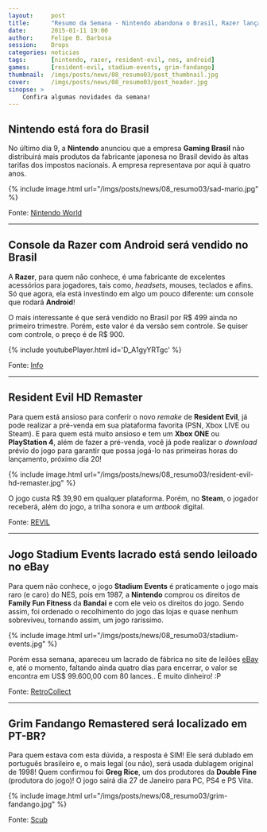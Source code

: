 ```yaml
---
layout:     post
title:      "Resumo da Semana - Nintendo abandona o Brasil, Razer lançará console Android, Resident Evil HD já está em pré-venda e mais.."
date:       2015-01-11 19:00
author:     Felipe B. Barbosa
session:    Drops
categories: noticias
tags:       [nintendo, razer, resident-evil, nes, android]
games:      [resident-evil, stadium-events, grim-fandango]
thumbnail:  /imgs/posts/news/08_resumo03/post_thumbnail.jpg
cover:      /imgs/posts/news/08_resumo03/post_header.jpg
sinopse: >
    Confira algumas novidades da semana!
---
```


## Nintendo está fora do Brasil

No último dia 9, a **Nintendo** anunciou que a empresa **Gaming Brasil** não distribuirá mais produtos da fabricante japonesa no Brasil devido às altas tarifas dos impostos nacionais. A empresa representava por aqui à quatro anos.

{% include image.html url="/imgs/posts/news/08_resumo03/sad-mario.jpg" %}

Fonte: [Nintendo World](http://nintendoworld.com.br//4569-ARTIGOS-O-BRASIL-E-UM-MERCADO-UNICO.-NAO-VAMOS-DESISTIR-DELE-DIZ-NINTENDO)

---

## Console da Razer com Android será vendido no Brasil

A **Razer**, para quem não conhece, é uma fabricante de excelentes acessórios para jogadores, tais como, *headsets*, mouses, teclados e afins. Só que agora, ela está investindo em algo um pouco diferente: um console que rodará **Android**!

O mais interessante é que será vendido no Brasil por R$ 499 ainda no primeiro trimestre. Porém, este valor é da versão sem controle. Se quiser com controle, o preço é de R$ 900.

{% include youtubePlayer.html id='D_A1gyYRTgc' %}

Fonte: [Info](http://info.abril.com.br/noticias/tecnologia-pessoal/2015/01/console-da-razer-com-android-sera-vendido-no-brasil-por-499-reais.shtml)

---

## Resident Evil HD Remaster

Para quem está ansioso para conferir o novo *remake* de **Resident Evil**, já pode realizar a pré-venda em sua plataforma favorita (PSN, Xbox LIVE ou Steam). E para quem está muito ansioso e tem um **Xbox ONE** ou **PlayStation 4**, além de fazer a pré-venda, você já pode realizar o *download* prévio do jogo para garantir que possa jogá-lo nas primeiras horas do lançamento, próximo dia 20!

{% include image.html url="/imgs/posts/news/08_resumo03/resident-evil-hd-remaster.jpg" %}

O jogo custa R$ 39,90 em qualquer plataforma. Porém, no **Steam**, o jogador receberá, além do jogo, a trilha sonora e um *artbook* digital.

Fonte: [REVIL](http://residentevil.com.br/site/category/jogos-2/serie-principal/resident-evil-hd-remaster-serie-principal)

---

## Jogo Stadium Events lacrado está sendo leiloado no eBay

Para quem não conhece, o jogo **Stadium Events** é praticamente o jogo mais raro (e caro) do NES, pois em 1987, a **Nintendo** comprou os direitos de **Family Fun Fitness** da **Bandai** e com ele veio os direitos do jogo. Sendo assim, foi ordenado o recolhimento do jogo das lojas e quase nenhum sobreviveu, tornando assim, um jogo raríssimo.

{% include image.html url="/imgs/posts/news/08_resumo03/stadium-events.jpg" %}

Porém essa semana, apareceu um lacrado de fábrica no site de leilões [eBay](http://www.ebay.co.uk/itm/111567662630?clk_rvr_id=762680720636&rmvSB=true) e, até o momento, faltando ainda quatro dias para encerrar, o valor se encontra em US$ 99.600,00 com 80 lances.. É muito dinheiro! :P

Fonte: [RetroCollect](http://www.retrocollect.com/News/the-rarest-a-most-expensive-nintendo-nes-game-stadium-events-up-for-sale-on-ebay-a-factory-sealed.html)

---

## Grim Fandango Remastered será localizado em PT-BR?

Para quem estava com esta dúvida, a resposta é SIM! Ele será dublado em português brasileiro e, o mais legal (ou não), será usada dublagem original de 1998! Quem confirmou foi **Greg Rice**, um dos produtores da **Double Fine** (produtora do jogo)! O jogo sairá dia 27 de Janeiro para PC, PS4 e PS Vita.

{% include image.html url="/imgs/posts/news/08_resumo03/grim-fandango.jpg" %}

Fonte: [Scub](http://www.scub.info/grim-fandango-remastered-portugues)
